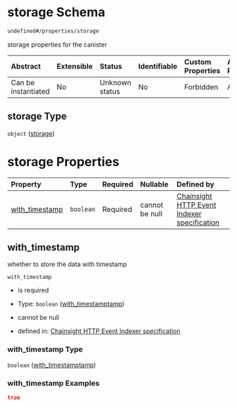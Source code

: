 # storage Schema

```txt
undefined#/properties/storage
```

storage properties for the canister

| Abstract            | Extensible | Status         | Identifiable | Custom Properties | Additional Properties | Access Restrictions | Defined In                                                                                    |
| :------------------ | :--------- | :------------- | :----------- | :---------------- | :-------------------- | :------------------ | :-------------------------------------------------------------------------------------------- |
| Can be instantiated | No         | Unknown status | No           | Forbidden         | Allowed               | none                | [snapshot\_indexer\_http.json\*](../../out/snapshot_indexer_http.json "open original schema") |

## storage Type

`object` ([storage](snapshot_indexer_http-properties-storage.md))

# storage Properties

| Property                           | Type      | Required | Nullable       | Defined by                                                                                                                                                                         |
| :--------------------------------- | :-------- | :------- | :------------- | :--------------------------------------------------------------------------------------------------------------------------------------------------------------------------------- |
| [with\_timestamp](#with_timestamp) | `boolean` | Required | cannot be null | [Chainsight HTTP Event Indexer specification](snapshot_indexer_http-properties-storage-properties-with_timestamptamp.md "undefined#/properties/storage/properties/with_timestamp") |

## with\_timestamp

whether to store the data with timestamp

`with_timestamp`

*   is required

*   Type: `boolean` ([with\_timestamptamp](snapshot_indexer_http-properties-storage-properties-with_timestamptamp.md))

*   cannot be null

*   defined in: [Chainsight HTTP Event Indexer specification](snapshot_indexer_http-properties-storage-properties-with_timestamptamp.md "undefined#/properties/storage/properties/with_timestamp")

### with\_timestamp Type

`boolean` ([with\_timestamptamp](snapshot_indexer_http-properties-storage-properties-with_timestamptamp.md))

### with\_timestamp Examples

```json
true
```

